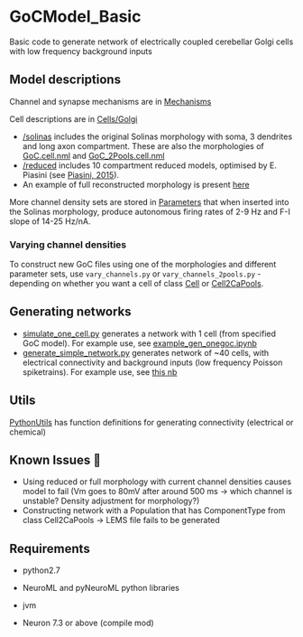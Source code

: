 # GoCModel_Basic
Basic code to generate network of electrically coupled cerebellar Golgi cells with low frequency background inputs

## Model descriptions
Channel and synapse mechanisms are in [Mechanisms](Mechanisms)

Cell descriptions are in [Cells/Golgi](Cells/Golgi)

- [/solinas](Cells/Golgi/solinas) includes the original Solinas morphology with soma, 3 dendrites and long axon compartment. These are also the morphologies of [GoC.cell.nml](Cells/Golgi/GoC.cell.nml) and [GoC_2Pools.cell.nml](Cells/Golgi/GoC_2Pools.cell.nml)
- [/reduced](Cells/Golgi/reduced) includes 10 compartment reduced models, optimised by E. Piasini (see [Piasini, 2015](https://discovery.ucl.ac.uk/id/eprint/1464128/1/eugenio_piasini_phd_thesis.pdf)).
- An example of full reconstructed morphology is present [here](Cells/Golgi/Golgi_040408_C1.cell.nml)

More channel density sets are stored in [Parameters](Parameters/useParams_FI_14_25.pkl) that when inserted into the Solinas morphology, produce autonomous firing rates of 2-9 Hz and F-I slope of 14-25 Hz/nA.

### Varying channel densities
To construct new GoC files using one of the morphologies and different parameter sets, use `vary_channels.py` or `vary_channels_2pools.py` - depending on whether you want a cell of class [Cell](https://docs.neuroml.org/Userdocs/Schemas/Cells.html#cell) or [Cell2CaPools](https://docs.neuroml.org/Userdocs/Schemas/Cells.html#cell2capools).


## Generating networks

- [simulate_one_cell.py](Network/simulate_one_cell.py) generates a network with 1 cell (from specified GoC model). For example use, see [example_gen_onegoc.ipynb](Network/example_gen_onegoc.ipynb)
- [generate_simple_network.py](Network/generate_simple_network.py) generates network of ~40 cells, with electrical connectivity and background inputs (low frequency Poisson spiketrains). For example use, see [this nb](Network/example_gen_network.ipynb)

## Utils

[PythonUtils](PythonUtils) has function definitions for generating connectivity (electrical or chemical)


##  Known Issues :construction_worker:
- Using reduced or full morphology with current channel densities causes model to fail (Vm goes to 80mV after around 500 ms -> which channel is unstable? Density adjustment for morphology?)
- Constructing network with a Population that has ComponentType  from class Cell2CaPools -> LEMS file fails to be generated


## Requirements

- python2.7
- NeuroML and pyNeuroML python libraries
- jvm

- Neuron 7.3 or above (compile mod)
